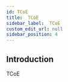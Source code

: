 ```yaml
---
id: TCoE
title:  TCoE
sidebar_label:  TCoE
custom_edit_url: null
sidebar_position: 4
---
```

## Introduction
TCoE
